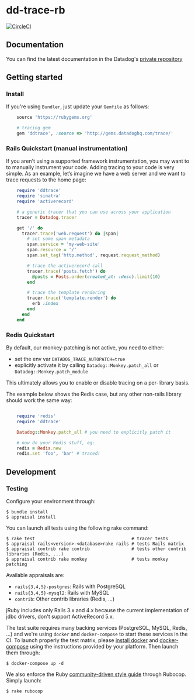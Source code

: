 # dd-trace-rb

[![CircleCI](https://circleci.com/gh/DataDog/dd-trace-rb/tree/master.svg?style=svg&circle-token=b0bd5ef866ec7f7b018f48731bb495f2d1372cc1)](https://circleci.com/gh/DataDog/dd-trace-rb/tree/master)

## Documentation

You can find the latest documentation in the Datadog's [private repository][docs]

[docs]: http://gems.datadoghq.com/trace/docs/

## Getting started

### Install

If you're using ``Bundler``, just update your ``Gemfile`` as follows:

```ruby
    source 'https://rubygems.org'

    # tracing gem
    gem 'ddtrace', :source => 'http://gems.datadoghq.com/trace/'
```

### Rails Quickstart (manual instrumentation)

If you aren't using a supported framework instrumentation, you may want to to manually instrument your code.
Adding tracing to your code is very simple. As an example, let’s imagine we have a web server and we want
to trace requests to the home page:

```ruby
    require 'ddtrace'
    require 'sinatra'
    require 'activerecord'

    # a generic tracer that you can use across your application
    tracer = Datadog.tracer

    get '/' do
      tracer.trace('web.request') do |span|
        # set some span metadata
        span.service = 'my-web-site'
        span.resource = '/'
        span.set_tag('http.method', request.request_method)

        # trace the activerecord call
        tracer.trace('posts.fetch') do
          @posts = Posts.order(created_at: :desc).limit(10)
        end

        # trace the template rendering
        tracer.trace('template.render') do
          erb :index
        end
      end
    end
```

### Redis Quickstart

By default, our monkey-patching is not active, you need to either:

- set the env var `DATADOG_TRACE_AUTOPATCH=true`
- explicitly activate it by calling `Datadog::Monkey.patch_all` or `Datadog::Monkey.patch_module`

This ultimately allows you to enable or disable tracing on a per-library basis.

The example below shows the Redis case, but any other non-rails library
should work the same way:

```ruby

    require 'redis'
    require 'ddtrace'

    Datadog::Monkey.patch_all # you need to explicitly patch it

    # now do your Redis stuff, eg:
    redis = Redis.new
    redis.set 'foo', 'bar' # traced!
```

## Development

### Testing

Configure your environment through:

    $ bundle install
    $ appraisal install

You can launch all tests using the following rake command:

    $ rake test                                     # tracer tests
    $ appraisal rails<version>-<database>rake rails # tests Rails matrix
    $ appraisal contrib rake contrib                # tests other contrib libraries (Redis, ...)
    $ appraisal contrib rake monkey                 # tests monkey patching

Available appraisals are:

* ``rails{3,4,5}-postgres``: Rails with PostgreSQL
* ``rails{3,4,5}-mysql2``: Rails with MySQL
* ``contrib``: Other contrib libraries (Redis, ...)

jRuby includes only Rails 3.x and 4.x because the current implementation of jdbc drivers, don't support
ActiveRecord 5.x.

The test suite requires many backing services (PostgreSQL, MySQL, Redis, ...) and we're using
``docker`` and ``docker-compose`` to start these services in the CI.
To launch properly the test matrix, please [install docker][2] and [docker-compose][3] using
the instructions provided by your platform. Then launch them through:

    $ docker-compose up -d

We also enforce the Ruby [community-driven style guide][1] through Rubocop. Simply launch:

    $ rake rubocop

[1]: https://github.com/bbatsov/ruby-style-guide
[2]: https://www.docker.com/products/docker
[3]: https://www.docker.com/products/docker-compose
